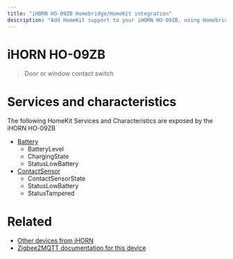 ```yaml
---
title: "iHORN HO-09ZB Homebridge/HomeKit integration"
description: "Add HomeKit support to your iHORN HO-09ZB, using Homebridge, Zigbee2MQTT and homebridge-z2m."
---
```

<!---
This file has been GENERATED using src/docgen/docgen.ts
DO NOT EDIT THIS FILE MANUALLY!
-->
# iHORN HO-09ZB
> Door or window contact switch


# Services and characteristics
The following HomeKit Services and Characteristics are exposed by
the iHORN HO-09ZB

* [Battery](../../battery.md)
  * BatteryLevel
  * ChargingState
  * StatusLowBattery
* [ContactSensor](../../sensors.md)
  * ContactSensorState
  * StatusLowBattery
  * StatusTampered


# Related
* [Other devices from iHORN](../index.md#ihorn)
* [Zigbee2MQTT documentation for this device](https://www.zigbee2mqtt.io/devices/HO-09ZB.html)